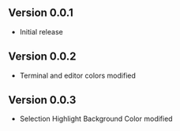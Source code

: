 ## Version 0.0.1

- Initial release

## Version 0.0.2

- Terminal and editor colors modified

## Version 0.0.3

- Selection Highlight Background Color modified 